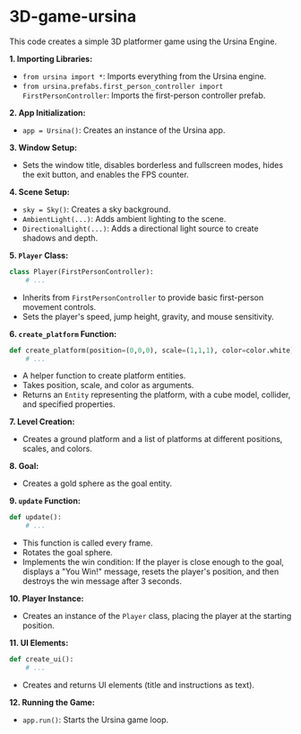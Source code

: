 # 3D-game-ursina



This code creates a simple 3D platformer game using the Ursina Engine. 

**1. Importing Libraries:**

- `from ursina import *`: Imports everything from the Ursina engine.
- `from ursina.prefabs.first_person_controller import FirstPersonController`: Imports the first-person controller prefab.

**2. App Initialization:**

- `app = Ursina()`: Creates an instance of the Ursina app.

**3. Window Setup:**

- Sets the window title, disables borderless and fullscreen modes, hides the exit button, and enables the FPS counter.

**4. Scene Setup:**

- `sky = Sky()`: Creates a sky background.
- `AmbientLight(...)`: Adds ambient lighting to the scene.
- `DirectionalLight(...)`: Adds a directional light source to create shadows and depth.

**5. `Player` Class:**

```python
class Player(FirstPersonController):
    # ...
```

- Inherits from `FirstPersonController` to provide basic first-person movement controls.
- Sets the player's speed, jump height, gravity, and mouse sensitivity.

**6. `create_platform` Function:**

```python
def create_platform(position=(0,0,0), scale=(1,1,1), color=color.white):
    # ...
```

- A helper function to create platform entities.
- Takes position, scale, and color as arguments.
- Returns an `Entity` representing the platform, with a cube model, collider, and specified properties.

**7. Level Creation:**

- Creates a ground platform and a list of platforms at different positions, scales, and colors.

**8. Goal:**

- Creates a gold sphere as the goal entity.

**9. `update` Function:**

```python
def update():
    # ...
```

- This function is called every frame.
- Rotates the goal sphere.
- Implements the win condition: If the player is close enough to the goal, displays a "You Win!" message, resets the player's position, and then destroys the win message after 3 seconds.

**10. Player Instance:**

- Creates an instance of the `Player` class, placing the player at the starting position.

**11. UI Elements:**

```python
def create_ui():
    # ...
```

- Creates and returns UI elements (title and instructions as text).

**12. Running the Game:**

- `app.run()`: Starts the Ursina game loop.
